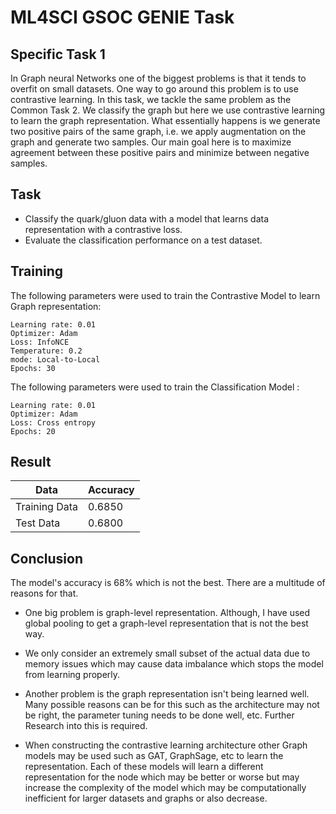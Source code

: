 # ML4SCI GSOC GENIE Task
## Specific Task 1
In Graph neural Networks one of the biggest problems is that it tends to overfit on small datasets. One way to go around this problem is to use contrastive learning. In this task, we tackle the same problem as the Common Task 2. We classify the graph but here we use contrastive learning to learn the graph representation. What essentially happens is we generate two positive pairs of the same graph, i.e. we apply augmentation on the graph and generate two samples. Our main goal here is to maximize agreement between these positive pairs and minimize between negative samples.

## Task
- Classify the quark/gluon data with a model that learns data representation with a contrastive loss.
- Evaluate the classification performance on a test dataset.

## Training

The following parameters were used to train the Contrastive Model to learn Graph representation:
```
Learning rate: 0.01
Optimizer: Adam
Loss: InfoNCE
Temperature: 0.2
mode: Local-to-Local
Epochs: 30
```
The following parameters were used to train the Classification Model :
```
Learning rate: 0.01
Optimizer: Adam
Loss: Cross entropy
Epochs: 20
```

## Result

Data  | Accuracy |
------------- | ------------- 
Training Data  | 0.6850 | 
Test Data | 0.6800 | 

## Conclusion

The model's accuracy is 68% which is not the best. There are a multitude of reasons for that.

- One big problem is graph-level representation. Although, I have used global pooling to get a graph-level representation that is not the best way.

- We only consider an extremely small subset of the actual data due to memory issues which may cause data imbalance which stops the model from learning properly.

- Another problem is the graph representation isn't being learned well. Many possible reasons can be for this such as the architecture may not be right, the parameter tuning needs to be done well, etc. Further Research into this is required. 

- When constructing the contrastive learning architecture other Graph models may be used such as GAT, GraphSage, etc  to learn the representation. Each of these models will learn a different representation for the node which may be better or worse but may increase the complexity of the model which may be computationally inefficient for larger datasets and graphs or also decrease.
